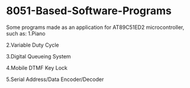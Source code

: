 # 8051-Based-Software-Programs

Some programs made as an application for AT89C51ED2 microcontroller, such as:
1.Piano

2.Variable Duty Cycle

3.Digital Queueing System

4.Mobile DTMF Key Lock

5.Serial Address/Data Encoder/Decoder
